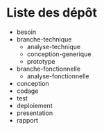 # Liste des dépôt

- besoin
- branche-technique
  - analyse-technique
  - conception-generique
  - prototype
- branche-fonctionnelle
  - analyse-fonctionnelle
- conception
- codage
- test
- deploiement
- presentation
- rapport
